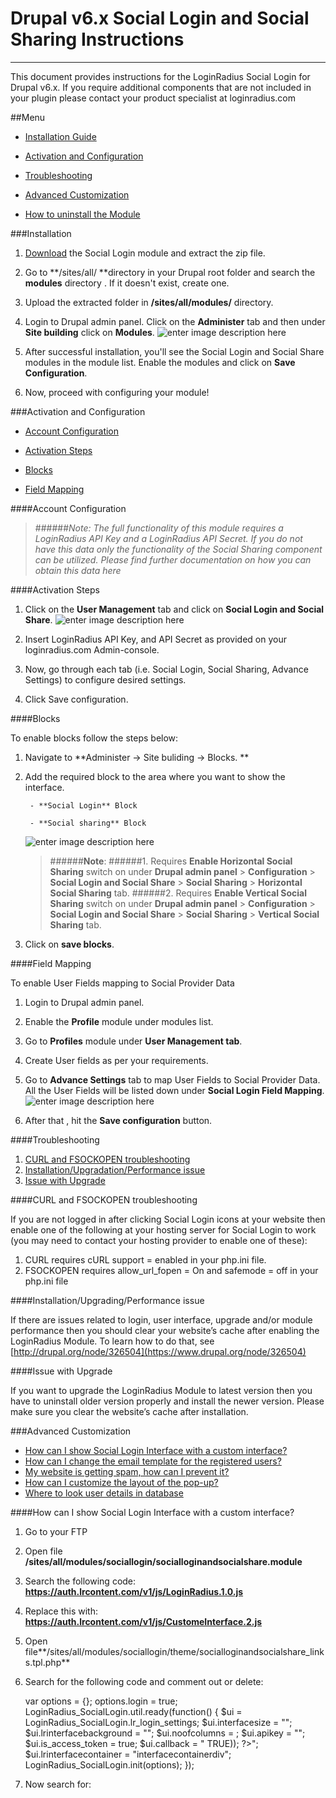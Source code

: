 # Drupal v6.x Social Login and Social Sharing Instructions

---

This document provides instructions for the LoginRadius Social Login for Drupal v6.x. If you require additional components that are not included in your plugin please contact your product specialist at loginradius.com

##Menu

- [Installation Guide](https://support.loginradius.com/hc/en-us/articles/205144715-Drupal-v6-x-Social-Login-and-Social-Sharing-Instructions#installation)

- [Activation and Configuration](https://support.loginradius.com/hc/en-us/articles/205144715-Drupal-v6-x-Social-Login-and-Social-Sharing-Instructions#activation)

- [ Troubleshooting](https://support.loginradius.com/hc/en-us/articles/205144715-Drupal-v6-x-Social-Login-and-Social-Sharing-Instructions#troubleshooting)

- [Advanced Customization](https://support.loginradius.com/hc/en-us/articles/205144715-Drupal-v6-x-Social-Login-and-Social-Sharing-Instructions#advanced)

- [How to uninstall the Module](https://support.loginradius.com/hc/en-us/articles/205144715-Drupal-v6-x-Social-Login-and-Social-Sharing-Instructions#uninstall)

###Installation

1. [Download](https://www.drupal.org/project/sociallogin) the Social Login module and extract the zip file.

2. Go to **/sites/all/ **directory in your Drupal root folder and search the **modules** directory . If it doesn't exist, create one.

3. Upload the extracted folder in **/sites/all/modules/** directory.

4. Login to Drupal admin panel. Click on the **Administer** tab and then under **Site building** click on **Modules**.
   ![enter image description here](https://apidocs.lrcontent.com/images/lr-social-login-6-module_5458d15830a208c4.55600612.png)

5. After successful installation, you'll see the Social Login and Social Share modules in the module list. Enable the modules and click on **Save Configuration**.

6. Now, proceed with configuring your module!

###Activation and Configuration

- [Account Configuration](https://support.loginradius.com/hc/en-us/articles/205144715-Drupal-v6-x-Social-Login-and-Social-Sharing-Instructions#act-acc-config)

- [Activation Steps](https://support.loginradius.com/hc/en-us/articles/205144715-Drupal-v6-x-Social-Login-and-Social-Sharing-Instructions#act-act-step)

- [Blocks](https://support.loginradius.com/hc/en-us/articles/205144715-Drupal-v6-x-Social-Login-and-Social-Sharing-Instructions#act-blocks)

- [ Field Mapping](https://support.loginradius.com/hc/en-us/articles/205144715-Drupal-v6-x-Social-Login-and-Social-Sharing-Instructions#act-field-map)

####Account Configuration

> ######_Note: The full functionality of this module requires a LoginRadius API Key and a LoginRadius API Secret. If you do not have this data only the functionality of the Social Sharing component can be utilized. Please find further documentation on how you can obtain this data here_

####Activation Steps

1. Click on the **User Management** tab and click on **Social Login and Social Share**.
   ![enter image description here](https://apidocs.lrcontent.com/images/lr-social-login-6-activation_1308358d159d9565206.39936477.png)
2. Insert LoginRadius API Key, and API Secret as provided on your loginradius.com Admin-console.

3. Now, go through each tab (i.e. Social Login, Social Sharing, Advance Settings) to configure desired settings.

4. Click Save configuration.

####Blocks

To enable blocks follow the steps below:

1.  Navigate to **Administer -> Site buliding -> Blocks.
    **
2.  Add the required block to the area where you want to show the interface.

         - **Social Login** Block

         - **Social sharing** Block

    ![enter image description here](https://apidocs.lrcontent.com/images/lr-social-login-6-blocks_902758d15ac997d313.76007402.png)

    > ######**Note**:
    > ######1. Requires **Enable Horizontal Social Sharing** switch on under **Drupal admin panel** > **Configuration** > **Social Login and Social Share** > **Social Sharing** > **Horizontal Social Sharing** tab.
    > ######2. Requires **Enable Vertical Social Sharing** switch on under **Drupal admin panel** > **Configuration** > **Social Login and Social Share** > **Social Sharing** > **Vertical Social Sharing** tab.

3.  Click on **save blocks**.

####Field Mapping

To enable User Fields mapping to Social Provider Data

1. Login to Drupal admin panel.

2. Enable the **Profile** module under modules list.

3. Go to **Profiles** module under **User Management tab**.

4. Create User fields as per your requirements.

5. Go to **Advance Settings** tab to map User Fields to Social Provider Data. All the User Fields will be listed down under **Social Login Field Mapping**.
   ![enter image description here](https://apidocs.lrcontent.com/images/lr-social-login-6-mapping_1624358d15bfed2e033.88895977.png)

6. After that , hit the **Save configuration** button.

####Troubleshooting

1. [CURL and FSOCKOPEN troubleshooting](https://support.loginradius.com/hc/en-us/articles/205144715-Drupal-v6-x-Social-Login-and-Social-Sharing-Instructions#trbl-curl-and-fsockopen)
2. [Installation/Upgradation/Performance issue](https://support.loginradius.com/hc/en-us/articles/205144715-Drupal-v6-x-Social-Login-and-Social-Sharing-Instructions#trbl-inst-upgr-perform-issue)
3. [Issue with Upgrade](https://support.loginradius.com/hc/en-us/articles/205144715-Drupal-v6-x-Social-Login-and-Social-Sharing-Instructions#trbl-issue-with-upgrade)

####CURL and FSOCKOPEN troubleshooting

If you are not logged in after clicking Social Login icons at your website then enable one of the following at your hosting server for Social Login to work (you may need to contact your hosting provider to enable one of these):

1. CURL requires cURL support = enabled in your php.ini file.
2. FSOCKOPEN requires allow_url_fopen = On and safemode = off in your php.ini file

####Installation/Upgrading/Performance issue

If there are issues related to login, user interface, upgrade and/or module performance then you should clear your website’s cache after enabling the LoginRadius Module. To learn how to do that, see [http://drupal.org/node/326504](https://www.drupal.org/node/326504)

####Issue with Upgrade

If you want to upgrade the LoginRadius Module to latest version then you have to uninstall older version properly and install the newer version. Please make sure you clear the website’s cache after installation.

###Advanced Customization

- [ How can I show Social Login Interface with a custom interface?](https://support.loginradius.com/hc/en-us/articles/205144715-Drupal-v6-x-Social-Login-and-Social-Sharing-Instructions#adv-custom)
- [How can I change the email template for the registered users?​](https://support.loginradius.com/hc/en-us/articles/205144715-Drupal-v6-x-Social-Login-and-Social-Sharing-Instructions#adv-email-temp)
- [My website is getting spam, how can I prevent it?](https://support.loginradius.com/hc/en-us/articles/205144715-Drupal-v6-x-Social-Login-and-Social-Sharing-Instructions#adv-spam)
- [ How can I customize the layout of the pop-up?](https://support.loginradius.com/hc/en-us/articles/205144715-Drupal-v6-x-Social-Login-and-Social-Sharing-Instructions#adv-popup-layout)
- [Where to look user details in database](https://support.loginradius.com/hc/en-us/articles/205144715-Drupal-v6-x-Social-Login-and-Social-Sharing-Instructions#adv-details)

####How can I show Social Login Interface with a custom interface?

1.  Go to your FTP
2.  Open file **/sites/all/modules/sociallogin/socialloginandsocialshare.module**
3.  Search the following code: **https://auth.lrcontent.com/v1/js/LoginRadius.1.0.js**
4.  Replace this with: **https://auth.lrcontent.com/v1/js/CustomeInterface.2.js**
5.  Open file**/sites/all/modules/sociallogin/theme/socialloginandsocialshare_links.tpl.php**
6.  Search for the following code and comment out or delete:

    var options = {};
    options.login = true;
    LoginRadius_SocialLogin.util.ready(function() {
    $ui = LoginRadius_SocialLogin.lr_login_settings;
       $ui.interfacesize = "<?php print $interfaceiconsize ?>";
    $ui.lrinterfacebackground = "<?php print $interfacebackgroundcolor ?>";
    $ui.noofcolumns = <?php print $interfacerow ?>;
    $ui.apikey = "<?php print $api_key ?>";
    $ui.is_access_token = true;
       $ui.callback = "<?php print url('', array('absolute' => TRUE)); ?>";
    \$ui.lrinterfacecontainer = "interfacecontainerdiv";
    LoginRadius_SocialLogin.init(options);
    });

7.  Now search for:
    <script type="text/javascript">
8.  Add the following code before the above searched code:

            <script type="text/javascript">
             $LRIC.util.ready(function() {
             var lr_options = {};
             lr_options.apikey = "<?php print $api_key; ?>";
             lr_options.templatename = "loginradiuscustome_tmpl";
             $LRIC.renderInterface("interface_container", lr_options);
             });
           </script>
           <script type="text/html" id="loginradiuscustome_tmpl"><a href="javascript:void()" onClick="return $LRIC.util.openWindow('<%=Endpoint%>&is_access_token=true&callback=<?php print url('', array('absolute' => TRUE)); ?>');"><%=Name%></a>
           </script>

    > ######Note: Create icons for all providers for which you want to add icons using their name. For example, Facebook's icon name should be Facebook.png. Replace

           <%=Name%>

    with

           <img src="/your-image-directory-path/<%= Name %>.png"  title="sign in with <%= Name%>"/>

9.  Search the following:

        <div class="interfacecontainerdiv"></div>

10. Replace with:

         <div class="interface_container"></div>

####How can I change the email template for the registered users?

1. Login to Drupal admin panel.
2. Navigate to **User Settings** under **User Management tab**.
3. You can change Email-content under **User e-mail Settings**.

####My website is getting spam, how can I prevent it?

1. Login to Drupal admin panel.
2. Navigate to **User Settings** under **User Management tab**.
3. Now check the **Require e-mail verification when a visitor creates an account** option under **User Registration Settings**.

####How can I customize the layout of the pop-up?

You can modify the CSS in **sites\all\modules\sociallogin\css\socialloginandsocialshare.css** file in Drupal root folder.

####Where to look user details in database

User details are stored in the **users** table and **socialloginandsocialshare_mapusers** table

**users** table

|Column |Info|
|-||-|
|name |Username|
|email |user's email address|

**socialloginandsocialshare_mapuser**s table

|Column |Info|
|-||-|
|provider |Social network provider|
|provider_id |Social network provider ID|

###How to uninstall the module?

1. Login to Drupal admin panel.
2. Click on the **modules** tab and search the **LoginRadius Unified Social API modules**.
3. Uncheck the **Social Login** and **Social Share** modules from module list and click on **Save Configuration**.
4. Click on **Uninstall **under **modules** tab and check the **Social Login** and **Social Share** modules and after that, hit the uninstall button.
5. ​Go to your FTP and then go to the **/sites/all/modules.** Delete the **sociallogin** folder from **modules** directory. The plugin is uninstalled.

